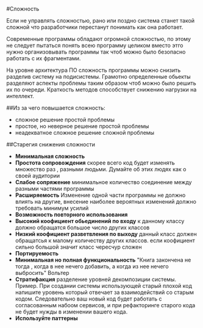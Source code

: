#Сложность

Если не управлять сложностью, рано или поздно система станет такой сложной что разработчики перестанут понимать
как она работает.


Современные программы обладают огромной сложностью, по этому не следует пытаться понять всею программу целиком
вместо этго нужно организовывать программы так чтоб можно было безопасно работать с их фрагментами.


На уровне архитектура ПО сложность программы можно снизить разделив систему на подисистемы. Грамотно определенные
обьекты разделяют аспекты проблемы таким образом чтоб можно было решить их по очереди. Краткость методов способствует
снижению нагрузки на интеллект.

##Из за чего повышается сложность:
- сложное решение простой проблемы
- простое, но неверное решение простой проблемы
- неадекватное сложное решение сложной проблемы

##Старегия снижения сложности
- **Минимальная сложность**
- **Простота сопровождения** скорее всего код будет изменять множество раз , разными людьми. Думайте об этих людях как
о своей аудитории
- **Слабое сопряжение**  минимальное количество соединение между разными частями программы
- **Расширяемость**  Изменение одной части программы не должно влиять на другие, внесение наиболее вероятных изменений
должно требовать минимум усилий
- **Возможность повторного использования**
- **Высокий коофициент обьединений по входу** к данному классу должно обращатся большое число других классов
- **Низкий коофициент разветвления по выходу** данный класс должен обращатсья к малому количеству других классов.
если коофициент сильно большой значит класс чересчур сложен
- **Портируемость**
- **Минимальная но полная функциональность**  "Книга закончена не тогда , когда в нее нечего добавить, а когда из нее
нечего выбросить" Вольтер
- **Стратифакция**  разделение уровней декомпозиции системы. Пример. При создании системы использующей старый плохой код
напишите уровень который отвечает за взаимодействий со старым кодом. Следовательно ваш новый код будет работать с
согласованным набоом сервисов, и при рефакторинге старого кода не будет нужды в изменении вашего кода.
- **Используйте паттерны**